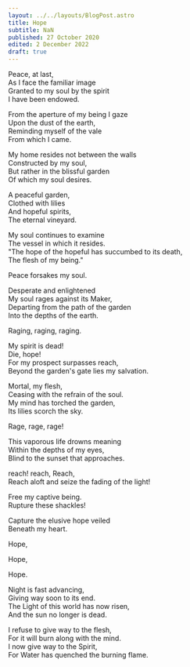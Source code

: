 ```yaml
---
layout: ../../layouts/BlogPost.astro
title: Hope
subtitle: NaN
published: 27 October 2020
edited: 2 December 2022
draft: true
---
```


Peace, at last,  
As I face the familiar image  
Granted to my soul by the spirit  
I have been endowed.  

From the aperture of my being I gaze  
Upon the dust of the earth,  
Reminding myself of the vale  
From which I came.  

My home resides not between the walls  
Constructed by my soul,  
But rather in the blissful garden  
Of which my soul desires.  

A peaceful garden,  
Clothed with lilies  
And hopeful spirits,  
The eternal vineyard.  

My soul continues to examine  
The vessel in which it resides.  
"The hope of the hopeful has succumbed to its death,  
The flesh of my being."  

Peace forsakes my soul.

Desperate and enlightened  
My soul rages against its Maker,  
Departing from the path of the garden  
Into the depths of the earth.  

Raging, raging, raging.  

My spirit is dead!  
Die, hope!  
For my prospect surpasses reach,  
Beyond the garden's gate lies my salvation.  

Mortal, my flesh,  
Ceasing with the refrain of the soul.  
My mind has torched the garden,  
Its lilies scorch the sky.  

Rage, rage, rage!  

This vaporous life drowns meaning  
Within the depths of my eyes,  
Blind to the sunset that approaches.  

reach! reach, Reach,   
Reach aloft and seize the fading of the light!    

Free my captive being.  
Rupture these shackles!  

Capture the elusive hope veiled  
Beneath my heart.  

Hope,  

Hope,  

Hope.  

Night is fast advancing,  
Giving way soon to its end.  
The Light of this world has now risen,  
And the sun no longer is dead.  

I refuse to give way to the flesh,  
For it will burn along with the mind.  
I now give way to the Spirit,  
For Water has quenched the burning flame.  